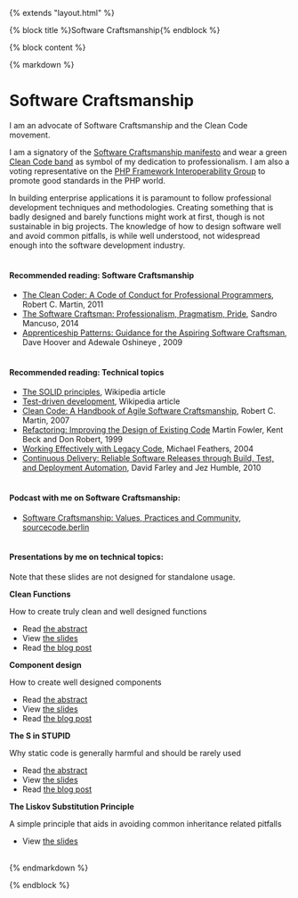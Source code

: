 {% extends "layout.html" %}

{% block title %}Software Craftsmanship{% endblock %}

{% block content %}

{% markdown %}

# Software Craftsmanship

I am an advocate of Software Craftsmanship and the Clean Code movement.

I am a signatory of the [Software Craftsmanship manifesto](http://manifesto.softwarecraftsmanship.org/)
and wear a green [Clean Code band](http://butunclebob.com/files/images/Green%20Band.jpg) as symbol
of my dedication to professionalism. I am also a voting representative on the [PHP Framework
Interoperability Group](http://www.php-fig.org/) to promote good standards in the PHP world.

In building enterprise applications it is paramount to follow professional development techniques
and methodologies. Creating something that is badly designed and barely functions might work at
first, though is not sustainable in big projects. The knowledge of how to design software well and
avoid common pitfalls, is while well understood, not widespread enough into the software development
industry.
<br /><br />

#### Recommended reading: Software Craftsmanship

* [The Clean Coder: A Code of Conduct for Professional Programmers](https://www.goodreads.com/book/show/10284614-the-clean-coder), Robert C. Martin, 2011
* [The Software Craftsman: Professionalism, Pragmatism, Pride](https://www.goodreads.com/book/show/23215733-the-software-craftsman), Sandro Mancuso, 2014
* [Apprenticeship Patterns: Guidance for the Aspiring Software Craftsman](https://www.goodreads.com/book/show/5608045-apprenticeship-patterns),  Dave Hoover and Adewale Oshineye , 2009
<br /><br />

#### Recommended reading: Technical topics

* [The SOLID principles](https://en.wikipedia.org/wiki/SOLID), Wikipedia article
* [Test-driven development](https://en.wikipedia.org/wiki/Test-driven_development), Wikipedia article
* [Clean Code: A Handbook of Agile Software Craftsmanship](https://www.goodreads.com/book/show/3735293-clean-code), Robert C. Martin, 2007
* [Refactoring: Improving the Design of Existing Code](https://www.goodreads.com/book/show/44936.Refactoring) Martin Fowler, Kent Beck and Don Robert, 1999
* [Working Effectively with Legacy Code](https://www.goodreads.com/book/show/44919.Working_Effectively_with_Legacy_Code), Michael Feathers, 2004
* [Continuous Delivery: Reliable Software Releases through Build, Test, and Deployment Automation](https://www.goodreads.com/book/show/8686650-continuous-delivery), David Farley and Jez Humble, 2010
<br /><br />

#### Podcast with me on Software Craftsmanship:  

* [Software Craftsmanship: Values, Practices and Community](https://sourcecode.berlin/2015/04/17/software-craftsmanship/), [sourcecode.berlin](https://sourcecode.berlin)
<br /><br />

#### Presentations by me on technical topics:  

Note that these slides are not designed for standalone usage.

**Clean Functions**

How to create truly clean and well designed functions

* Read [the abstract](https://github.com/JeroenDeDauw/slides/blob/master/craftmanship/functions/README.md)
* View [the slides](http://bit.ly/clean-functions)
* Read [the blog post](http://www.bn2vs.com/blog/2013/09/08/clean-functions/)

**Component design**

How to create well designed components

* Read [the abstract](https://github.com/JeroenDeDauw/slides/blob/master/craftmanship/components/README.md)
* View [the slides](http://bit.ly/component-design)
* Read [the blog post](http://www.bn2vs.com/blog/2014/07/12/component-design/)

**The S in STUPID**

Why static code is generally harmful and should be rarely used

* Read [the abstract](https://github.com/JeroenDeDauw/slides/blob/master/craftmanship/static/README.md)
* View [the slides](http://bit.ly/static-code)
* Read [the blog post](http://www.bn2vs.com/blog/2013/11/15/presentation-the-s-in-stupid/)

**The Liskov Substitution Principle**

A simple principle that aids in avoiding common inheritance related pitfalls

* View [the slides](http://bit.ly/solid-lsp)
<br /><br />

{% endmarkdown %}



{% endblock %}

